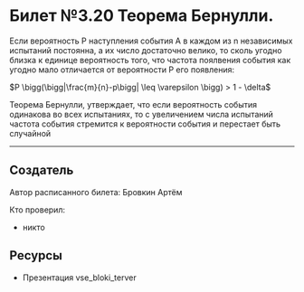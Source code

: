 # Билет №3.20 Теорема Бернулли.
Если вероятность P наступления события A в каждом из n независимых испытаний постоянна,
а их число достаточно велико, то сколь угодно близка к единице вероятность того, что частота
поялвения события как угодно мало отличается от вероятности P его появления:

$P \bigg(\bigg|\frac{m}{n}-p\bigg| \leq \varepsilon \bigg) > 1 - \delta$

Теорема Бернулли, утверждает, что если вероятность события одинакова во всех испытаниях, то с увеличением числа испытаний частота события стремится к вероятности события и перестает быть случайной

---
## Создатель

Автор расписанного билета: Бровкин Артём

Кто проверил:
- никто

## Ресурсы
- Презентация vse_bloki_terver

